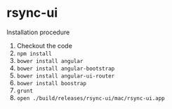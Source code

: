 rsync-ui
========
Installation procedure

1. Checkout the code
2. `npm install`
3. `bower install angular`
4. `bower install angular-bootstrap`
5. `bower install angular-ui-router`
6. `bower install boostrap`
7. `grunt`
8. `open ./build/releases/rsync-ui/mac/rsync-ui.app`